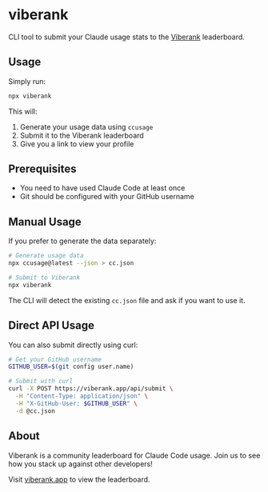 # viberank

CLI tool to submit your Claude usage stats to the [Viberank](https://viberank.app) leaderboard.

## Usage

Simply run:

```bash
npx viberank
```

This will:
1. Generate your usage data using `ccusage`
2. Submit it to the Viberank leaderboard
3. Give you a link to view your profile

## Prerequisites

- You need to have used Claude Code at least once
- Git should be configured with your GitHub username

## Manual Usage

If you prefer to generate the data separately:

```bash
# Generate usage data
npx ccusage@latest --json > cc.json

# Submit to Viberank
npx viberank
```

The CLI will detect the existing `cc.json` file and ask if you want to use it.

## Direct API Usage

You can also submit directly using curl:

```bash
# Get your GitHub username
GITHUB_USER=$(git config user.name)

# Submit with curl
curl -X POST https://viberank.app/api/submit \
  -H "Content-Type: application/json" \
  -H "X-GitHub-User: $GITHUB_USER" \
  -d @cc.json
```

## About

Viberank is a community leaderboard for Claude Code usage. Join us to see how you stack up against other developers!

Visit [viberank.app](https://viberank.app) to view the leaderboard.